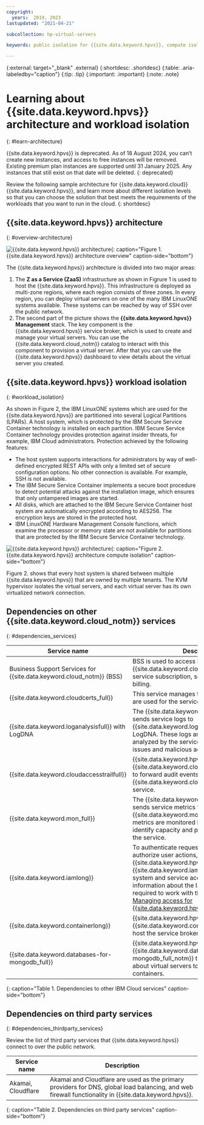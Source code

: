 ```yaml
---
copyright:
  years:  2019, 2023
lastupdated: "2021-04-21"

subcollection: hp-virtual-servers

keywords: public isolation for {{site.data.keyword.hpvs}}, compute isolation for {{site.data.keyword.hpvs}}, {{site.data.keyword.hpvs}} architecture, workload isolation in {{site.data.keyword.hpvs}}

---
```


{:external: target="_blank" .external}
{:shortdesc: .shortdesc}
{:table: .aria-labeledby="caption"}
{:tip: .tip}
{:important: .important}
{:note: .note}

# Learning about {{site.data.keyword.hpvs}} architecture and workload isolation
{: #learn-architecture}

{{site.data.keyword.hpvs}} is deprecated. As of 18 August 2024, you can’t create new instances, and access to free instances will be removed. Existing premium plan instances are supported until 31 January 2025. Any instances that still exist on that date will be deleted.
{: deprecated}

Review the following sample architecture for {{site.data.keyword.cloud}} {{site.data.keyword.hpvs}}, and learn more about different isolation levels so that you can choose the solution that best meets the requirements of the workloads that you want to run in the cloud.
{: shortdesc}

## {{site.data.keyword.hpvs}} architecture
{: #overview-architecture}

![{{site.data.keyword.hpvs}} architecture](image/hpvs_architecture-overview.svg "{{site.data.keyword.hpvs}} architecture overview"){: caption="Figure 1. {{site.data.keyword.hpvs}} architecture overview" caption-side="bottom"}


The {{site.data.keyword.hpvs}} architecture is divided into two major areas:
1. The **Z as a Service (ZaaS)** infrastructure as shown in Figrure 1 is used to host the {{site.data.keyword.hpvs}}. This infrastructure is deployed as multi-zone regions, where each region consists of three zones. In every region, you can deploy virtual servers on one of the many IBM LinuxONE systems available. These systems can be reached by way of SSH over the public network.
2. The second part of the picture shows the **{{site.data.keyword.hpvs}} Management** stack. The key component is the {{site.data.keyword.hpvs}} service broker, which is used to create and manage your virtual servers. You can use the {{site.data.keyword.cloud_notm}} catalog to interact with this component to provision a virtual server. After that you can use the {{site.data.keyword.hpvs}} dashboard to view details about the virtual server you created.

## {{site.data.keyword.hpvs}} workload isolation
{: #workload_isolation}

As shown in Figure 2, the IBM LinuxONE systems which are used for the {{site.data.keyword.hpvs}} are partitioned into several Logical Partitions (LPARs). A host system, which is protected by the IBM Secure Service Container technology is installed on each partition. IBM Secure Service Container technology provides protection against insider threats, for example, IBM Cloud administrators. Protection achieved by the following features:
* The host system supports interactions for administrators by way of well-defined encrypted REST APIs with only a limited set of secure configuration options. No other connection is available. For example, SSH is not available.
* The IBM Secure Service Container implements a secure boot procedure to detect potential attacks against the installation image, which ensures that only untampered images are started.
* All disks, which are attached to the IBM Secure Service Container host system are automatically encrypted according to AES256. The encryption keys are stored in the protected host.
* IBM LinuxONE Hardware Management Console functions, which examine the processor or memory state are not available for partitions that are protected by the IBM Secure Service Container technology.

![{{site.data.keyword.hpvs}} architecture](image/hpvs_architecture-isolation.svg "{{site.data.keyword.hpvs}} architecture compute isolation"){: caption="Figure 2. {{site.data.keyword.hpvs}} architecture compute isolation" caption-side="bottom"}

Figure 2. shows that every host system is shared between multiple {{site.data.keyword.hpvs}} that are owned by multiple tenants. The KVM hypervisor isolates the virtual servers, and each virtual server has its own virtualized network connection.

## Dependencies on other {{site.data.keyword.cloud_notm}} services
{: #dependencies_services}

| Service name | Description|
| -------------|-------------------------------|
| Business Support Services for {{site.data.keyword.cloud_notm}} (BSS) | BSS is used to access information about the {{site.data.keyword.cloud_notm}} account, service subscription, service usage, and billing. |
| {{site.data.keyword.cloudcerts_full}} | This service manages the TLS certificates that are used for the service broker. |
| {{site.data.keyword.loganalysisfull}} with LogDNA | The {{site.data.keyword.hpvs}} service broker sends service logs to {{site.data.keyword.loganalysisfull_notm}} with LogDNA. These logs are monitored and analyzed by the service team to detect service issues and malicious activities. |
| {{site.data.keyword.cloudaccesstrailfull}} | {{site.data.keyword.hpvs}} integrates with {{site.data.keyword.cloudaccesstrailfull_notm}} to forward audit events to the {{site.data.keyword.cloudaccesstrailfull_notm}} service. |
| {{site.data.keyword.mon_full}} | The {{site.data.keyword.hpvs}} service broker sends service metrics to {{site.data.keyword.mon_full_notm}}. These metrics are monitored by the service team to identify capacity and performance issues of the service. |
| {{site.data.keyword.iamlong}} | To authenticate requests to the service and authorize user actions, {{site.data.keyword.hpvs}} uses {{site.data.keyword.iamshort}} (IAM) operating system and service access roles. For more information about the IAM permissions that are required to work with the service, see [Managing access for {{site.data.keyword.hpvs}}](/docs/hp-virtual-servers?topic=hp-virtual-servers-iam-hpvs). |
| {{site.data.keyword.containerlong}} | {{site.data.keyword.hpvs}} is using the {{site.data.keyword.containerlong_notm}} to host the service broker and the dashboard UI. |
| {{site.data.keyword.databases-for-mongodb_full}} | {{site.data.keyword.hpvs}} uses the {{site.data.keyword.databases-for-mongodb_full_notm}} to store the metadata about virtual servers to manage those containers. |
{: caption="Table 1. Dependencies to other IBM Cloud services" caption-side="bottom"}

## Dependencies on third party services
{: #dependencies_thirdparty_services}

Review the list of third party services that {{site.data.keyword.hpvs}} connect to over the public network.

| Service name | Description|
| -----------|-------------------------------|
| Akamai, Cloudflare | Akamai and Cloudflare are used as the primary providers for DNS, global load balancing, and web firewall functionality in {{site.data.keyword.hpvs}}. |
{: caption="Table 2. Dependencies on third party services" caption-side="bottom"}
